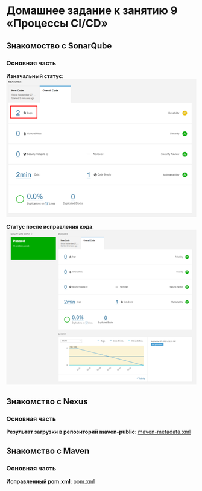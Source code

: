 # Домашнее задание к занятию 9 «Процессы CI/CD»

## Знакомоство с SonarQube

### Основная часть

**Изначальный статус**: ![cicd9-task1-1](./home_work/cicd_09/screenshots/Screenshot_snr_1.png)

**Статус после исправления кода**: ![cicd9-task1-2](./home_work/cicd_09/screenshots/Screenshot_snr_2.png)


## Знакомство с Nexus

### Основная часть


**Результат загрузки в репозиторий maven-public**: [maven-metadata.xml](./home_work/cicd_09/files/maven-metadata.xml)


## Знакомство с Maven

### Основная часть


**Исправленный pom.xml**: [pom.xml](./home_work/cicd_09/files/pom.xml)